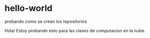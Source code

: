 # hello-world
probando como se crean los repositorios

Hola! 
Estoy probando esto para las clases de computacion en la nube.

